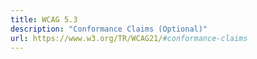 ```yaml
---
title: WCAG 5.3
description: "Conformance Claims (Optional)"
url: https://www.w3.org/TR/WCAG21/#conformance-claims
---
```

